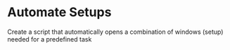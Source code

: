 # Automate Setups
 Create a script that automatically opens a combination of windows (setup) needed for a predefined task
